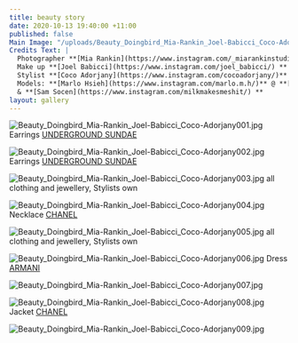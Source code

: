 ```yaml
---
title: beauty story
date: 2020-10-13 19:40:00 +11:00
published: false
Main Image: "/uploads/Beauty_Doingbird_Mia-Rankin_Joel-Babicci_Coco-Adorjany009.jpg"
Credits Text: |
  Photographer **[Mia Rankin](https://www.instagram.com/_miarankinstudio/) **
  Make up **[Joel Babicci](https://www.instagram.com/joel_babicci/) **
  Stylist **[Coco Adorjany](https://www.instagram.com/cocoadorjany/)**
  Models: **[Marlo Hsieh](https://www.instagram.com/marlo.m.h/)** @ **[Chadwick](https://www.instagram.com/chadwickmodels/)**
  & **[Sam Socen](https://www.instagram.com/milkmakesmeshit/) **
layout: gallery
---
```


![Beauty_Doingbird_Mia-Rankin_Joel-Babicci_Coco-Adorjany001.jpg](/uploads/Beauty_Doingbird_Mia-Rankin_Joel-Babicci_Coco-Adorjany001.jpg)
Earrings [UNDERGROUND SUNDAE](https://www.undergroundsundae.com/shop)

![Beauty_Doingbird_Mia-Rankin_Joel-Babicci_Coco-Adorjany002.jpg](/uploads/Beauty_Doingbird_Mia-Rankin_Joel-Babicci_Coco-Adorjany002.jpg)
Earrings [UNDERGROUND SUNDAE](https://www.undergroundsundae.com/shop)

![Beauty_Doingbird_Mia-Rankin_Joel-Babicci_Coco-Adorjany003.jpg](/uploads/Beauty_Doingbird_Mia-Rankin_Joel-Babicci_Coco-Adorjany003.jpg)
all clothing and jewellery, Stylists own

![Beauty_Doingbird_Mia-Rankin_Joel-Babicci_Coco-Adorjany004.jpg](/uploads/Beauty_Doingbird_Mia-Rankin_Joel-Babicci_Coco-Adorjany004.jpg)
Necklace [CHANEL](https://www.chanel.com/au/)

![Beauty_Doingbird_Mia-Rankin_Joel-Babicci_Coco-Adorjany005.jpg](/uploads/Beauty_Doingbird_Mia-Rankin_Joel-Babicci_Coco-Adorjany005.jpg)
all clothing and jewellery, Stylists own

![Beauty_Doingbird_Mia-Rankin_Joel-Babicci_Coco-Adorjany006.jpg](/uploads/Beauty_Doingbird_Mia-Rankin_Joel-Babicci_Coco-Adorjany006.jpg)
Dress [ARMANI](https://www.armani.com/au/armanicom)

![Beauty_Doingbird_Mia-Rankin_Joel-Babicci_Coco-Adorjany007.jpg](/uploads/Beauty_Doingbird_Mia-Rankin_Joel-Babicci_Coco-Adorjany007.jpg)

![Beauty_Doingbird_Mia-Rankin_Joel-Babicci_Coco-Adorjany008.jpg](/uploads/Beauty_Doingbird_Mia-Rankin_Joel-Babicci_Coco-Adorjany008.jpg)
Jacket [CHANEL](https://www.chanel.com/au/)

![Beauty_Doingbird_Mia-Rankin_Joel-Babicci_Coco-Adorjany009.jpg](/uploads/Beauty_Doingbird_Mia-Rankin_Joel-Babicci_Coco-Adorjany009.jpg)



